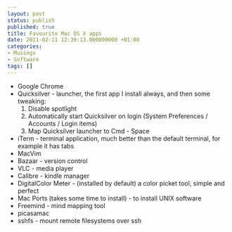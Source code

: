 ```yaml
---
layout: post
status: publish
published: true
title: Favourite Mac OS X apps
date: 2011-02-11 12:39:13.000000000 +01:00
categories:
- Musings
- Software
tags: []
---
```

<ul>
	<li>Google Chrome</li>
	<li>Quicksilver - launcher, the first app I install always, and then some tweaking:
<ol>
	<li>Disable spotlight</li>
	<li>Automatically start Quicksilver on login (System Preferences / Accounts / Login items)</li>
	<li>Map Quicksilver launcher to Cmd - Space</li>
</ol>
</li>
	<li>iTerm - terminal application, much better than the default terminal, for example it has tabs</li>
	<li>MacVim</li>
	<li>Bazaar - version control</li>
	<li>VLC - media player</li>
	<li>Calibre - kindle manager</li>
	<li>DigitalColor Meter - (installed by default) a color picket tool, simple and perfect</li>
	<li>Mac Ports (takes some time to install) - to install UNIX software</li>
	<li>Freemind - mind mapping tool</li>
	<li>picasamac</li>
	<li>sshfs - mount remote filesystems over ssh</li>
</ul>
